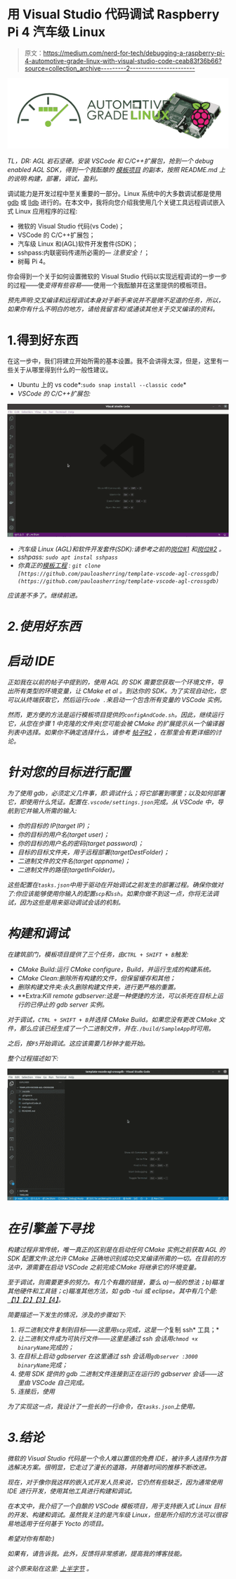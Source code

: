 # 用 Visual Studio 代码调试 Raspberry Pi 4 汽车级 Linux

> 原文：<https://medium.com/nerd-for-tech/debugging-a-raspberry-pi-4-automotive-grade-linux-with-visual-studio-code-ceab83f36b66?source=collection_archive---------2----------------------->

![](img/de77cad7006acd8ffc58da47637297b1.png)

*TL，DR: AGL 岩石坚硬。安装 VSCode 和 C/C++扩展包，抢到一个 debug enabled AGL SDK，得到一个我酝酿的* [*模板项目*](https://github.com/pauloasherring/template-vscode-agl-crossgdb) *的副本，按照 README.md 上的说明:构建，部署，调试，盈利。*

调试能力是开发过程中至关重要的一部分。Linux 系统中的大多数调试都是使用 [gdb](https://en.wikipedia.org/wiki/GNU_Debugger) 或 [lldb](//en.wikipedia.org/wiki/LLDB_(debugger)) 进行的。在本文中，我将向您介绍我使用几个关键工具远程调试嵌入式 Linux 应用程序的过程:

*   微软的 Visual Studio 代码(vs Code)；
*   VSCode 的 C/C++扩展包；
*   汽车级 Linux 和(AGL)软件开发套件(SDK)；
*   sshpass:内联密码传递所必需的— *注意安全！*；
*   树莓 Pi 4。

你会得到一个关于如何设置微软的 Visual Studio 代码以实现远程调试的一步一步的过程——使*变得有些容易*——使用一个我酝酿并在这里提供的模板项目。

*预先声明:交叉编译和远程调试本身对于新手来说并不是微不足道的任务，所以，如果你有什么不明白的地方，请给我留言和/或通读其他关于交叉编译的资料。*

# 1.得到好东西

在这一步中，我们将建立开始所需的基本设置。我不会讲得太深，但是，这里有一些关于从哪里得到什么的一般性建议。

*   Ubuntu 上的 vs code*:`sudo snap install --classic code`*
*   *VSCode 的 C/C++扩展包:*

*![](img/55ab0d3202e0b26e668e5197ea2596f9.png)*

*   *汽车级 Linux (AGL)和软件开发套件(SDK):请参考之前的[岗位#1](https://theuppernibble.wordpress.com/2021/02/24/cross-compiling-a-sample-application-using-automotive-grade-linux/) 和[岗位#2](https://theuppernibble.wordpress.com/2021/02/13/running-automotive-grade-linux-on-a-raspberry-pi-4/) 。*
*   *sshpass: `sudo apt instal sshpass`*
*   *你真正的[模板工程](https://github.com/pauloasherring/template-vscode-agl-crossgdb) :
    `git clone [https://github.com/pauloasherring/template-vscode-agl-crossgdb](https://github.com/pauloasherring/template-vscode-agl-crossgdb)`*

*应该差不多了。继续前进。*

# *2.使用好东西*

# *启动 IDE*

*正如我在以前的帖子中提到的，使用 AGL 的 SDK 需要您获取一个环境文件，导出所有类型的环境变量，让 CMake *et al* 。到达你的 SDK。为了实现自动化，您可以从终端获取它，然后运行`code .`来启动一个包含所有变量的 VSCode 实例。*

*然而，更方便的方法是运行模板项目提供的`configAndCode.sh`。因此，继续运行它，从您在步骤 1 中克隆的文件夹(*您可能会被 CMake 的扩展提示从一个编译器列表中选择。如果你不确定选择什么，请参考* [帖子#2](https://theuppernibble.wordpress.com/2021/02/13/running-automotive-grade-linux-on-a-raspberry-pi-4/) *，在那里会有更详细的讨论*。*

# *针对您的目标进行配置*

*为了使用 gdb，必须定义几件事，即:调试什么；将它部署到哪里；以及如何部署它，即使用什么凭证。配置在`.vscode/settings.json`完成。从 VSCode 中，导航到它并输入所需的输入:*

*   *你的目标的 IP(target IP)；*
*   *你的目标的用户名(target user)；*
*   *你的目标的用户名的密码(target password)；*
*   *目标的目标文件夹，用于远程部署(targetDestFolder)；*
*   *二进制文件的文件名(target appname)；*
*   *二进制文件的路径(targetInFolder)。*

*这些配置在`tasks.json`中用于驱动在开始调试之前发生的部署过程。确保你做对了:你应该能够使用你输入的配置`scp`和`ssh`。如果你做不到这一点，你将无法调试，因为这些是用来驱动调试会话的机制。*

# *构建和调试*

*在建筑部门，模板项目提供了三个任务，由`CTRL + SHIFT + B`触发:*

*   *CMake Build:运行 CMake configure，Build，并运行生成的构建系统。*
*   *CMake Clean:删除所有构建的文件，但保留缓存和其他；*
*   *删除构建文件夹:永久删除构建文件夹，进行更严格的重置。*
*   **Extra:*Kill remote gdbserver:这是一种便捷的方法，可以杀死在目标上运行的已停止的 gdb server 实例。*

*对于调试，`CTRL + SHIFT + B`并选择 CMake Build。如果您没有更改 CMake 文件，那么应该已经生成了一个二进制文件，并在`./build/SampleApp`时可用。*

*之后，按`F5`开始调试。这应该需要几秒钟才能开始。*

*整个过程描述如下:*

*![](img/76bce97467951271ad785fb8c599db92.png)*

# *在引擎盖下寻找*

*构建过程非常传统，唯一真正的区别是在启动任何 CMake 实例之前获取 AGL 的 SDK 配置文件:这允许 CMake 正确地识别成功交叉编译所需的一切。在目前的方法中，源需要在启动 VSCode 之前完成:CMake 将继承它的环境变量。*

*至于调试，则需要更多的努力。有几个有趣的链接，要么 a)一般的想法；b)瞄准其他硬件和工具链；c)瞄准其他方法，如 gdb -tui 或 eclipse。其中有几个是:[【1】](/@karel.l.vermeiren/cross-architecture-remote-debugging-using-gdb-with-visual-studio-code-vscode-on-linux-c0572794b4ef)[【2】](https://gojimmypi.blogspot.com/2017/05/vscode-remote-debugging-of-embedded.html)[【3】](https://elinux.org/ECE497_Notes_on_Installing_the_Eclipse_IDE)[【4】](https://eastrivervillage.com/debugging-application-with-cross-gdb-yocto/)。*

*简要描述一下发生的情况，涉及的步骤如下:*

1.  *将二进制文件复制到目标——这里用`scp`完成，这是一个*复制 ssh* 工具；*
2.  *让二进制文件成为可执行文件——这里是通过 ssh 会话用`chmod +x binaryName`完成的；*
3.  *在目标上启动 gdbserver 在这里通过 ssh 会话用`gdbserver :3000 binaryName`完成；*
4.  *使用 SDK 提供的 gdb 二进制文件连接到正在运行的 gdbserver 会话——这里由 VSCode 自己完成。*
5.  *连接后，使用*

*为了实现这一点，我设计了一些长的一行命令，在`tasks.json`上使用。*

# *3.结论*

*微软的 Visual Studio 代码是一个令人难以置信的免费 IDE，被许多人选择作为首选解决方案。很明显，它走过了漫长的道路，并随着时间的推移不断改进。*

*现在，对于像你我这样的嵌入式开发人员来说，它仍然有些缺乏，因为通常使用 IDE 进行开发，使用其他工具进行构建和调试。*

*在本文中，我介绍了一个自酿的 VSCode 模板项目，用于支持嵌入式 Linux 目标的开发、构建和调试。虽然我关注的是汽车级 Linux，但是所介绍的方法可以很容易地适用于任何基于 Yocto 的项目。*

*希望对你有帮助:)*

*如果有，请告诉我。此外，反馈将非常感谢，提高我的博客技能。*

**这个原来贴在这里:* [*上半字节*](https://theuppernibble.wordpress.com/2021/03/04/debugging-automotive-grade-linux-with-visual-studio-code/) *。**